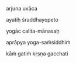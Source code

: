 arjuna uvāca

ayatiḥ śraddhayopeto

yogāc calita-mānasaḥ

aprāpya yoga-saṁsiddhiṁ

kāṁ gatiṁ kṛṣṇa gacchati